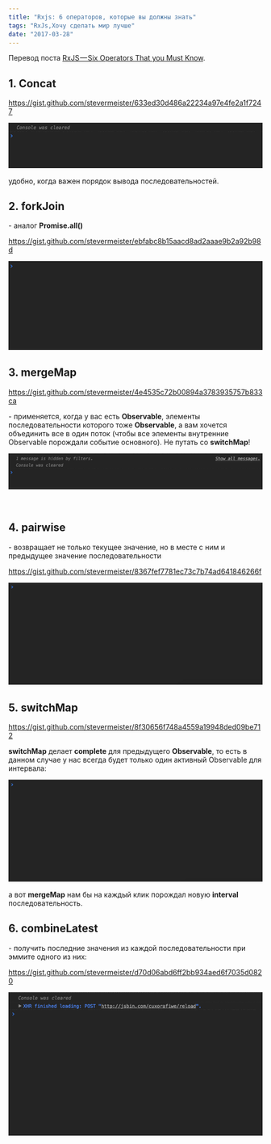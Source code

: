 ```yaml
---
title: "Rxjs: 6 операторов, которые вы должны знать"
tags: "RxJs,Хочу сделать мир лучше"
date: "2017-03-28"
---
```


Перевод поста [RxJS — Six Operators That you Must Know](https://netbasal.com/rxjs-six-operators-that-you-must-know-5ed3b6e238a0#.6c599ctsl).

## 1\. Concat

https://gist.github.com/stevermeister/633ed30d486a22234a97e4fe2a1f7247

![](images/1-aQ_6079QZclqyzdyGRe9cQ.gif)

удобно, когда важен порядок вывода последовательностей.

## 2. forkJoin

\- аналог **Promise.all()**

https://gist.github.com/stevermeister/ebfabc8b15aacd8ad2aaae9b2a92b98d

![](images/1-3GfSzQY-D4LJ1Qbemjfzzg.gif)

## 3\. mergeMap

https://gist.github.com/stevermeister/4e4535c72b00894a3783935757b833ca

\- применяется, когда у вас есть **Observable**, элементы последовательности которого тоже **Observable**, а вам хочется объединить все в один поток (чтобы все элементы внутренние Observable порождали событие основного). Не путать со **switchMap**!

![](images/1-kHit0W9nFk2U3-sA7Y936g.gif)

 

## 4. pairwise

\- возвращает не только текущее значение, но в месте с ним и предыдущее значение последовательности

https://gist.github.com/stevermeister/8367fef7781ec73c7b74ad641846266f

![](images/1-rBxLNG7G_IaXPN_RqBjh6g.gif)

## 5. switchMap

https://gist.github.com/stevermeister/8f30656f748a4559a19948ded09be712

**switchMap** делает **complete** для предыдущего **Observable**, то есть в данном случае у нас всегда будет только один активный Observable для интервала:

![](images/1-9JBxpAbdJtcvxZ7DT9t54A.gif)

а вот **mergeMap** нам бы на каждый клик порождал новую **interval** последовательность.

## 6. combineLatest

\- получить последние значения из каждой последовательности при эммите одного из них:

https://gist.github.com/stevermeister/d70d06abd6ff2bb934aed6f7035d0820

![](images/1-vTgRTk8kjyw68kbOS7GByg.gif)
